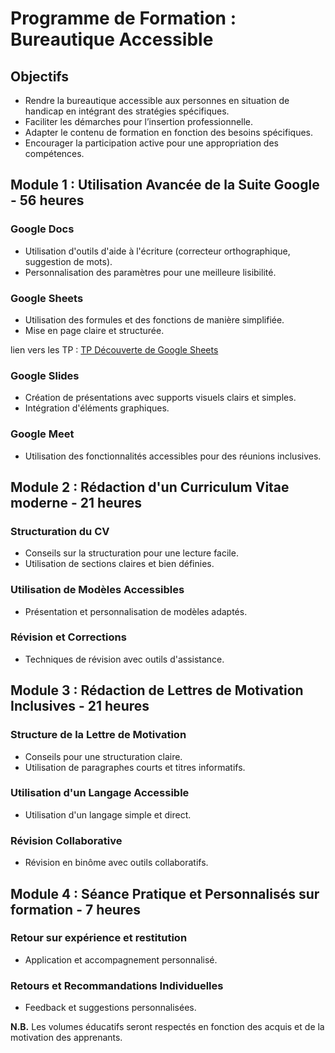 # Programme de Formation : Bureautique Accessible

## Objectifs

- Rendre la bureautique accessible aux personnes en situation de handicap en intégrant des stratégies spécifiques.
- Faciliter les démarches pour l’insertion professionnelle.
- Adapter le contenu de formation en fonction des besoins spécifiques.
- Encourager la participation active pour une appropriation des compétences.

## Module 1 : Utilisation Avancée de la Suite Google - 56 heures

### Google Docs

- Utilisation d'outils d'aide à l'écriture (correcteur orthographique, suggestion de mots).
- Personnalisation des paramètres pour une meilleure lisibilité.

### Google Sheets

- Utilisation des formules et des fonctions de manière simplifiée.
- Mise en page claire et structurée.

lien vers les TP : [TP Découverte de Google Sheets]([TP-Google-Sheet.md](https://github.com/G404-initiation-outils-numerique/TP-Google-Sheet))

### Google Slides

- Création de présentations avec supports visuels clairs et simples.
- Intégration d'éléments graphiques.

### Google Meet

- Utilisation des fonctionnalités accessibles pour des réunions inclusives.

## Module 2 : Rédaction d'un Curriculum Vitae moderne - 21 heures

### Structuration du CV

- Conseils sur la structuration pour une lecture facile.
- Utilisation de sections claires et bien définies.

### Utilisation de Modèles Accessibles

- Présentation et personnalisation de modèles adaptés.

### Révision et Corrections

- Techniques de révision avec outils d'assistance.

## Module 3 : Rédaction de Lettres de Motivation Inclusives - 21 heures

### Structure de la Lettre de Motivation

- Conseils pour une structuration claire.
- Utilisation de paragraphes courts et titres informatifs.

### Utilisation d'un Langage Accessible

- Utilisation d'un langage simple et direct.

### Révision Collaborative

- Révision en binôme avec outils collaboratifs.

## Module 4 : Séance Pratique et Personnalisés sur formation - 7 heures

### Retour sur expérience et restitution

- Application et accompagnement personnalisé.

### Retours et Recommandations Individuelles

- Feedback et suggestions personnalisées.

**N.B.** Les volumes éducatifs seront respectés en fonction des acquis et de la motivation des apprenants.
